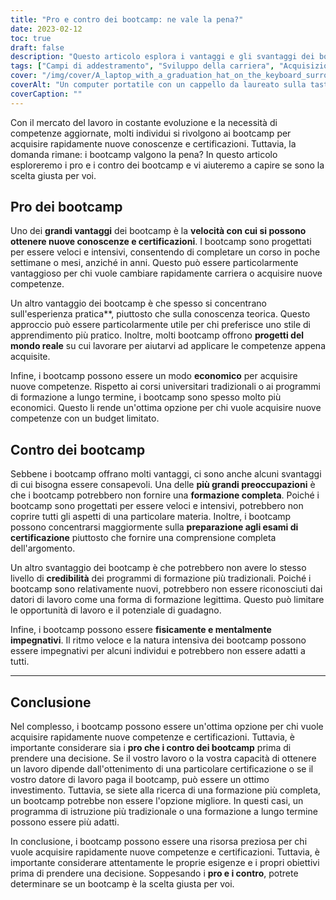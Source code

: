 ```yaml
---
title: "Pro e contro dei bootcamp: ne vale la pena?"
date: 2023-02-12
toc: true
draft: false
description: "Questo articolo esplora i vantaggi e gli svantaggi dei bootcamp e aiuta gli individui a determinare se sono la scelta giusta per acquisire rapidamente nuove competenze e certificazioni."
tags: ["Campi di addestramento", "Sviluppo della carriera", "Acquisizione di competenze", "Certificazioni", "Istruzione", "Mercato del lavoro", "Esperienza pratica", "Economicamente vantaggioso", "Educazione completa", "Credibilità", "Esigenze fisiche e mentali"]
cover: "/img/cover/A_laptop_with_a_graduation_hat_on_the_keyboard_surrounded_by_books.png"
coverAlt: "Un computer portatile con un cappello da laureato sulla tastiera, circondato da pile di libri e da un cronometro"
coverCaption: ""
---
```


Con il mercato del lavoro in costante evoluzione e la necessità di competenze aggiornate, molti individui si rivolgono ai bootcamp per acquisire rapidamente nuove conoscenze e certificazioni. Tuttavia, la domanda rimane: i bootcamp valgono la pena? In questo articolo esploreremo i pro e i contro dei bootcamp e vi aiuteremo a capire se sono la scelta giusta per voi.

## Pro dei bootcamp

Uno dei **grandi vantaggi** dei bootcamp è la **velocità con cui si possono ottenere nuove conoscenze e certificazioni**. I bootcamp sono progettati per essere veloci e intensivi, consentendo di completare un corso in poche settimane o mesi, anziché in anni. Questo può essere particolarmente vantaggioso per chi vuole cambiare rapidamente carriera o acquisire nuove competenze.

Un altro vantaggio dei bootcamp è che spesso si concentrano sull'esperienza pratica**, piuttosto che sulla conoscenza teorica. Questo approccio può essere particolarmente utile per chi preferisce uno stile di apprendimento più pratico. Inoltre, molti bootcamp offrono **progetti del mondo reale** su cui lavorare per aiutarvi ad applicare le competenze appena acquisite.

Infine, i bootcamp possono essere un modo **economico** per acquisire nuove competenze. Rispetto ai corsi universitari tradizionali o ai programmi di formazione a lungo termine, i bootcamp sono spesso molto più economici. Questo li rende un'ottima opzione per chi vuole acquisire nuove competenze con un budget limitato.

## Contro dei bootcamp

Sebbene i bootcamp offrano molti vantaggi, ci sono anche alcuni svantaggi di cui bisogna essere consapevoli. Una delle **più grandi preoccupazioni** è che i bootcamp potrebbero non fornire una **formazione completa**. Poiché i bootcamp sono progettati per essere veloci e intensivi, potrebbero non coprire tutti gli aspetti di una particolare materia. Inoltre, i bootcamp possono concentrarsi maggiormente sulla **preparazione agli esami di certificazione** piuttosto che fornire una comprensione completa dell'argomento.

Un altro svantaggio dei bootcamp è che potrebbero non avere lo stesso livello di **credibilità** dei programmi di formazione più tradizionali. Poiché i bootcamp sono relativamente nuovi, potrebbero non essere riconosciuti dai datori di lavoro come una forma di formazione legittima. Questo può limitare le opportunità di lavoro e il potenziale di guadagno.

Infine, i bootcamp possono essere **fisicamente e mentalmente impegnativi**. Il ritmo veloce e la natura intensiva dei bootcamp possono essere impegnativi per alcuni individui e potrebbero non essere adatti a tutti.

________

## Conclusione

Nel complesso, i bootcamp possono essere un'ottima opzione per chi vuole acquisire rapidamente nuove competenze e certificazioni. Tuttavia, è importante considerare sia i **pro che i contro dei bootcamp** prima di prendere una decisione. Se il vostro lavoro o la vostra capacità di ottenere un lavoro dipende dall'ottenimento di una particolare certificazione o se il vostro datore di lavoro paga il bootcamp, può essere un ottimo investimento. Tuttavia, se siete alla ricerca di una formazione più completa, un bootcamp potrebbe non essere l'opzione migliore. In questi casi, un programma di istruzione più tradizionale o una formazione a lungo termine possono essere più adatti.

In conclusione, i bootcamp possono essere una risorsa preziosa per chi vuole acquisire rapidamente nuove competenze e certificazioni. Tuttavia, è importante considerare attentamente le proprie esigenze e i propri obiettivi prima di prendere una decisione. Soppesando i **pro e i contro**, potrete determinare se un bootcamp è la scelta giusta per voi.
